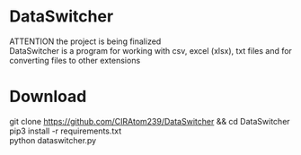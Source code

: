 # DataSwitcher

ATTENTION the project is being finalized  
DataSwitcher is a program for working with csv, excel (xlsx), txt files and for converting files to other extensions

# Download

git clone https://github.com/CIRAtom239/DataSwitcher && cd DataSwitcher  
pip3 install -r requirements.txt  
python dataswitcher.py  
